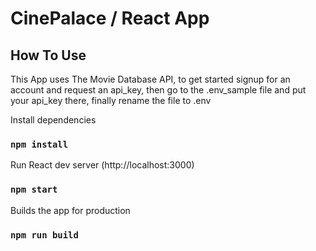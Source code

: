 # CinePalace / React App

## How To Use

This App uses The Movie Database API, to get started signup for an account and request an api_key, then go to the .env_sample file and put your api_key there,
finally rename the file to .env

Install dependencies

### `npm install`

Run React dev server (http://localhost:3000)

### `npm start`

Builds the app for production

### `npm run build`



